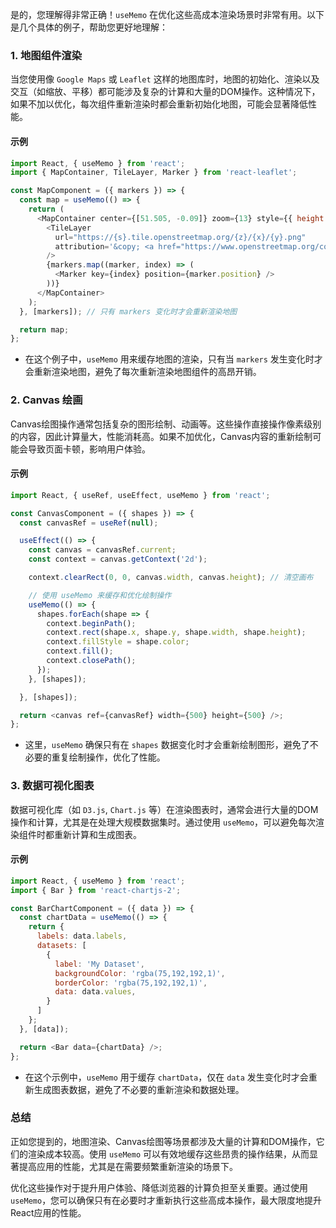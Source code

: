 是的，您理解得非常正确！`useMemo` 在优化这些高成本渲染场景时非常有用。以下是几个具体的例子，帮助您更好地理解：

### 1. **地图组件渲染**

当您使用像 `Google Maps` 或 `Leaflet` 这样的地图库时，地图的初始化、渲染以及交互（如缩放、平移）都可能涉及复杂的计算和大量的DOM操作。这种情况下，如果不加以优化，每次组件重新渲染时都会重新初始化地图，可能会显著降低性能。

#### 示例

```javascript
import React, { useMemo } from 'react';
import { MapContainer, TileLayer, Marker } from 'react-leaflet';

const MapComponent = ({ markers }) => {
  const map = useMemo(() => {
    return (
      <MapContainer center={[51.505, -0.09]} zoom={13} style={{ height: '100%', width: '100%' }}>
        <TileLayer
          url="https://{s}.tile.openstreetmap.org/{z}/{x}/{y}.png"
          attribution='&copy; <a href="https://www.openstreetmap.org/copyright">OpenStreetMap</a> contributors'
        />
        {markers.map((marker, index) => (
          <Marker key={index} position={marker.position} />
        ))}
      </MapContainer>
    );
  }, [markers]); // 只有 markers 变化时才会重新渲染地图

  return map;
};
```

- 在这个例子中，`useMemo` 用来缓存地图的渲染，只有当 `markers` 发生变化时才会重新渲染地图，避免了每次重新渲染地图组件的高昂开销。

### 2. **Canvas 绘画**

Canvas绘图操作通常包括复杂的图形绘制、动画等。这些操作直接操作像素级别的内容，因此计算量大，性能消耗高。如果不加优化，Canvas内容的重新绘制可能会导致页面卡顿，影响用户体验。

#### 示例

```javascript
import React, { useRef, useEffect, useMemo } from 'react';

const CanvasComponent = ({ shapes }) => {
  const canvasRef = useRef(null);

  useEffect(() => {
    const canvas = canvasRef.current;
    const context = canvas.getContext('2d');

    context.clearRect(0, 0, canvas.width, canvas.height); // 清空画布

    // 使用 useMemo 来缓存和优化绘制操作
    useMemo(() => {
      shapes.forEach(shape => {
        context.beginPath();
        context.rect(shape.x, shape.y, shape.width, shape.height);
        context.fillStyle = shape.color;
        context.fill();
        context.closePath();
      });
    }, [shapes]);

  }, [shapes]);

  return <canvas ref={canvasRef} width={500} height={500} />;
};
```

- 这里，`useMemo` 确保只有在 `shapes` 数据变化时才会重新绘制图形，避免了不必要的重复绘制操作，优化了性能。

### 3. **数据可视化图表**

数据可视化库（如 `D3.js`, `Chart.js` 等）在渲染图表时，通常会进行大量的DOM操作和计算，尤其是在处理大规模数据集时。通过使用 `useMemo`，可以避免每次渲染组件时都重新计算和生成图表。

#### 示例

```javascript
import React, { useMemo } from 'react';
import { Bar } from 'react-chartjs-2';

const BarChartComponent = ({ data }) => {
  const chartData = useMemo(() => {
    return {
      labels: data.labels,
      datasets: [
        {
          label: 'My Dataset',
          backgroundColor: 'rgba(75,192,192,1)',
          borderColor: 'rgba(75,192,192,1)',
          data: data.values,
        }
      ]
    };
  }, [data]);

  return <Bar data={chartData} />;
};
```

- 在这个示例中，`useMemo` 用于缓存 `chartData`，仅在 `data` 发生变化时才会重新生成图表数据，避免了不必要的重新渲染和数据处理。

### 总结

正如您提到的，地图渲染、Canvas绘图等场景都涉及大量的计算和DOM操作，它们的渲染成本较高。使用 `useMemo` 可以有效地缓存这些昂贵的操作结果，从而显著提高应用的性能，尤其是在需要频繁重新渲染的场景下。

优化这些操作对于提升用户体验、降低浏览器的计算负担至关重要。通过使用 `useMemo`，您可以确保只有在必要时才重新执行这些高成本操作，最大限度地提升React应用的性能。